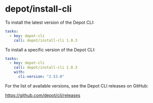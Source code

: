 # depot/install-cli

To install the latest version of the Depot CLI:

```yaml
tasks:
  - key: depot-cli
    call: depot/install-cli 1.0.3
```

To install a specific version of the Depot CLI:

```yaml
tasks:
  - key: depot-cli
    call: depot/install-cli 1.0.3
    with:
      cli-version: "2.53.0"
```

For the list of available versions, see the Depot CLI releases on GitHub:

https://github.com/depot/cli/releases
